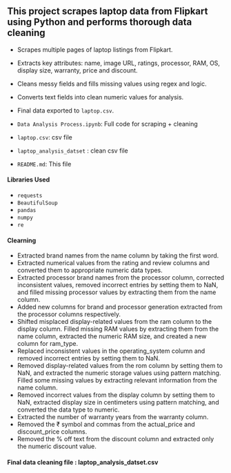 ## This project scrapes laptop data from Flipkart using Python and performs thorough data cleaning

- Scrapes multiple pages of laptop listings from Flipkart.
- Extracts key attributes: name, image URL, ratings, processor, RAM, OS, display size, warranty, price and discount.
- Cleans messy fields and fills missing values using regex and logic.
- Converts text fields into clean numeric values for analysis.
- Final data exported to `laptop.csv`.

- `Data Analysis Process.ipynb`: Full code for scraping + cleaning
- `laptop.csv`: csv file
- `laptop_analysis_datset` : clean csv file
- `README.md`: This file

#### Libraries Used
- `requests`
- `BeautifulSoup`
- `pandas`
- `numpy`
- `re`

#### Clearning 
- Extracted brand names from the name column by taking the first word.
- Extracted numerical values from the rating and review columns and converted them to appropriate numeric data types.
- Extracted processor brand names from the processor column, corrected inconsistent values, removed incorrect entries by setting them to NaN, and filled missing processor values by extracting them from the name column.
- Added new columns for brand and processor generation extracted from the processor columns respectively.
- Shifted misplaced display-related values from the ram column to the display column. Filled missing RAM values by extracting them from the name column, extracted the numeric RAM size, and created a new column for ram_type.
- Replaced inconsistent values in the operating_system column and removed incorrect entries by setting them to NaN.
- Removed display-related values from the rom column by setting them to NaN, and extracted the numeric storage values using pattern matching. Filled some missing values by extracting relevant information from the name column.
- Removed incorrect values from the display column by setting them to NaN, extracted display size in centimeters using pattern matching, and converted the data type to numeric.
- Extracted the number of warranty years from the warranty column.
- Removed the ₹ symbol and commas from the actual_price and discount_price columns.
- Removed the % off text from the discount column and extracted only the numeric discount value.


#### Final data cleaning file : laptop_analysis_datset.csv

